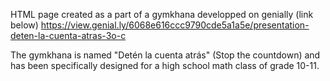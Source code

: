 HTML page created as a part of a gymkhana developped on genially (link below)
https://view.genial.ly/6068e616ccc9790cde5a1a5e/presentation-deten-la-cuenta-atras-3o-c

The gymkhana is named "Detén la cuenta atrás" (Stop the countdown) and has been specifically designed for a high school math class of grade 10-11.

